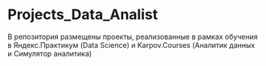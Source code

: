 # Projects_Data_Analist
В репозитория размещены проекты, реализованные в рамках обучения в Яндекс.Практикум (Data Science) и Karpov.Courses (Аналитик данных и Симулятор аналитика)
